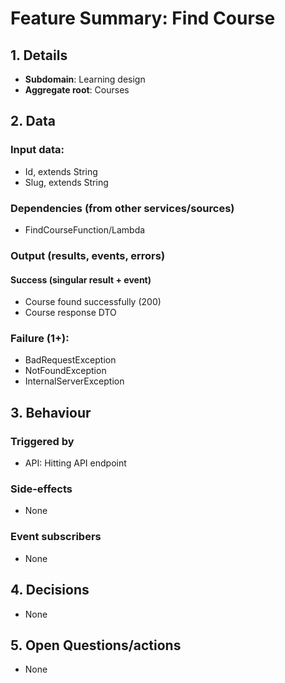 # Feature Summary: Find Course

## 1. Details

- **Subdomain**: Learning design
- **Aggregate root**: Courses

## 2. Data

### Input data:

- Id, extends String
- Slug, extends String

### Dependencies (from other services/sources)

- FindCourseFunction/Lambda

### Output (results, events, errors)

#### Success (singular result + event)

- Course found successfully (200)
- Course response DTO

### Failure (1+):

- BadRequestException
- NotFoundException
- InternalServerException

## 3. Behaviour

### Triggered by

- API: Hitting API endpoint

### Side-effects

- None

### Event subscribers

- None

## 4. Decisions

- None

## 5. Open Questions/actions

- None
